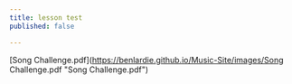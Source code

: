 ```yaml
---
title: lesson test
published: false

---
```

[Song Challenge.pdf](https://benlardie.github.io/Music-Site/images/Song Challenge.pdf "Song Challenge.pdf")